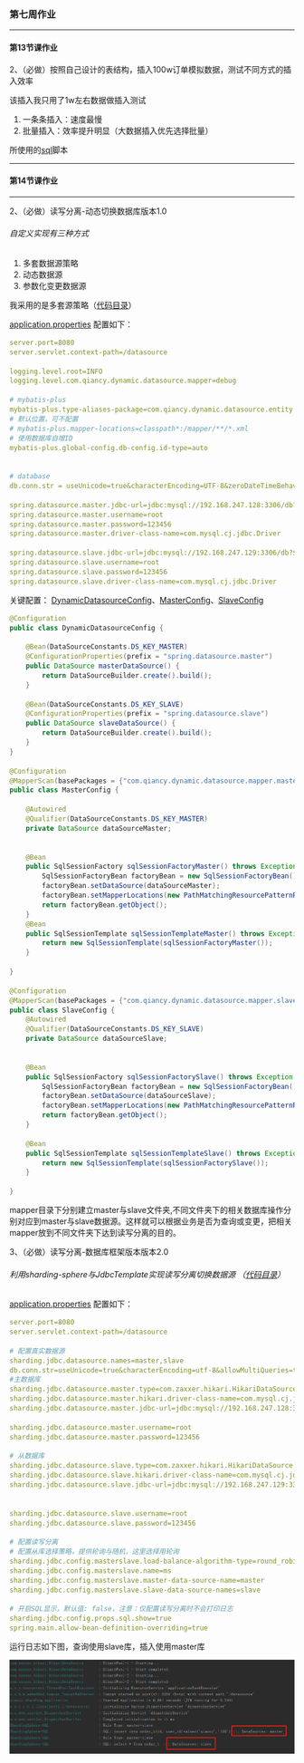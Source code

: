 
### 第七周作业

---

#### 第13节课作业

2、（必做）按照自己设计的表结构，插入100w订单模拟数据，测试不同方式的插入效率

该插入我只用了1w左右数据做插入测试
1. 一条条插入：速度最慢
2. 批量插入：效率提升明显（大数据插入优先选择批量）

所使用的[sql](https://github.com/brickGodMan/JAVA-000/blob/main/Week_07/db/data1W.sql)脚本

---
#### 第14节课作业

---
2、（必做）读写分离-动态切换数据库版本1.0

###### 自定义实现有三种方式
1. 多套数据源策略
2. 动态数据源
3. 参数化变更数据源

我采用的是多套源策略（[代码目录](https://github.com/brickGodMan/JAVA-000/tree/main/Week_07/dynamic-datasource)）

[application.properties](https://github.com/brickGodMan/JAVA-000/blob/main/Week_07/dynamic-datasource/src/main/resources/config/application.properties) 配置如下：
```yaml
server.port=8080
server.servlet.context-path=/datasource

logging.level.root=INFO
logging.level.com.qiancy.dynamic.datasource.mapper=debug

# mybatis-plus
mybatis-plus.type-aliases-package=com.qiancy.dynamic.datasource.entity
# 默认位置，可不配置
# mybatis-plus.mapper-locations=classpath*:/mapper/**/*.xml
# 使用数据库自增ID
mybatis-plus.global-config.db-config.id-type=auto


# database
db.conn.str = useUnicode=true&characterEncoding=UTF-8&zeroDateTimeBehavior=convertToNull&useLocalSessionState=true&tinyInt1isBit=false

spring.datasource.master.jdbc-url=jdbc:mysql://192.168.247.128:3306/db?${db.conn.str}
spring.datasource.master.username=root
spring.datasource.master.password=123456
spring.datasource.master.driver-class-name=com.mysql.cj.jdbc.Driver

spring.datasource.slave.jdbc-url=jdbc:mysql://192.168.247.129:3306/db?${db.conn.str}
spring.datasource.slave.username=root
spring.datasource.slave.password=123456
spring.datasource.slave.driver-class-name=com.mysql.cj.jdbc.Driver
```
关键配置：
[DynamicDatasourceConfig](https://github.com/brickGodMan/JAVA-000/blob/main/Week_07/dynamic-datasource/src/main/java/com/qiancy/dynamic/datasource/config/DynamicDatasourceConfig.java)、[MasterConfig](https://github.com/brickGodMan/JAVA-000/blob/main/Week_07/dynamic-datasource/src/main/java/com/qiancy/dynamic/datasource/config/MasterConfig.java)、[SlaveConfig](https://github.com/brickGodMan/JAVA-000/blob/main/Week_07/dynamic-datasource/src/main/java/com/qiancy/dynamic/datasource/config/SlaveConfig.java)
```java
@Configuration
public class DynamicDatasourceConfig {

    @Bean(DataSourceConstants.DS_KEY_MASTER)
    @ConfigurationProperties(prefix = "spring.datasource.master")
    public DataSource masterDataSource() {
        return DataSourceBuilder.create().build();
    }

    @Bean(DataSourceConstants.DS_KEY_SLAVE)
    @ConfigurationProperties(prefix = "spring.datasource.slave")
    public DataSource slaveDataSource() {
        return DataSourceBuilder.create().build();
    }
}

@Configuration
@MapperScan(basePackages = {"com.qiancy.dynamic.datasource.mapper.master"}, sqlSessionFactoryRef = "sqlSessionFactoryMaster")
public class MasterConfig {

    @Autowired
    @Qualifier(DataSourceConstants.DS_KEY_MASTER)
    private DataSource dataSourceMaster;


    @Bean
    public SqlSessionFactory sqlSessionFactoryMaster() throws Exception {
        SqlSessionFactoryBean factoryBean = new SqlSessionFactoryBean();
        factoryBean.setDataSource(dataSourceMaster);
        factoryBean.setMapperLocations(new PathMatchingResourcePatternResolver().getResources("classpath:mapper/master/*.xml"));
        return factoryBean.getObject();
    }
    @Bean
    public SqlSessionTemplate sqlSessionTemplateMaster() throws Exception {
        return new SqlSessionTemplate(sqlSessionFactoryMaster());
    }

}

@Configuration
@MapperScan(basePackages = {"com.qiancy.dynamic.datasource.mapper.slave"}, sqlSessionFactoryRef = "sqlSessionFactorySlave")
public class SlaveConfig {
    @Autowired
    @Qualifier(DataSourceConstants.DS_KEY_SLAVE)
    private DataSource dataSourceSlave;


    @Bean
    public SqlSessionFactory sqlSessionFactorySlave() throws Exception {
        SqlSessionFactoryBean factoryBean = new SqlSessionFactoryBean();
        factoryBean.setDataSource(dataSourceSlave);
        factoryBean.setMapperLocations(new PathMatchingResourcePatternResolver().getResources("classpath:mapper/slave/*.xml"));
        return factoryBean.getObject();
    }

    @Bean
    public SqlSessionTemplate sqlSessionTemplateSlave() throws Exception {
        return new SqlSessionTemplate(sqlSessionFactorySlave());
    }

}
```
mapper目录下分别建立master与slave文件夹,不同文件夹下的相关数据库操作分别对应到master与slave数据源。这样就可以根据业务是否为查询或变更，把相关mapper放到不同文件夹下达到读写分离的目的。

3、（必做）读写分离-数据库框架版本版本2.0

###### 利用sharding-sphere与JdbcTemplate实现读写分离切换数据源 （[代码目录](https://github.com/brickGodMan/JAVA-000/tree/main/Week_07/sharding-sphere)）

[application.properties](https://github.com/brickGodMan/JAVA-000/blob/main/Week_07/sharding-sphere/src/main/resources/application.properties) 配置如下：
```yaml
server.port=8080
server.servlet.context-path=/datasource

# 配置真实数据源
sharding.jdbc.datasource.names=master,slave
db.conn.str=useUnicode=true&characterEncoding=utf-8&allowMultiQueries=true
#主数据库
sharding.jdbc.datasource.master.type=com.zaxxer.hikari.HikariDataSource
sharding.jdbc.datasource.master.hikari.driver-class-name=com.mysql.cj.jdbc.Driver
sharding.jdbc.datasource.master.jdbc-url=jdbc:mysql://192.168.247.128:3306/db?${db.conn.str}

sharding.jdbc.datasource.master.username=root
sharding.jdbc.datasource.master.password=123456

# 从数据库
sharding.jdbc.datasource.slave.type=com.zaxxer.hikari.HikariDataSource
sharding.jdbc.datasource.slave.hikari.driver-class-name=com.mysql.cj.jdbc.Driver
sharding.jdbc.datasource.slave.jdbc-url=jdbc:mysql://192.168.247.129:3306/db?${db.conn.str}


sharding.jdbc.datasource.slave.username=root
sharding.jdbc.datasource.slave.password=123456

# 配置读写分离
# 配置从库选择策略，提供轮询与随机，这里选择用轮询
sharding.jdbc.config.masterslave.load-balance-algorithm-type=round_robin
sharding.jdbc.config.masterslave.name=ms
sharding.jdbc.config.masterslave.master-data-source-name=master
sharding.jdbc.config.masterslave.slave-data-source-names=slave

# 开启SQL显示，默认值: false，注意：仅配置读写分离时不会打印日志
sharding.jdbc.config.props.sql.show=true
spring.main.allow-bean-definition-overriding=true
```
运行日志如下图，查询使用slave库，插入使用master库

![运行结果](https://github.com/brickGodMan/JAVA-000/blob/main/Week_07/db/sharding-img.png)
